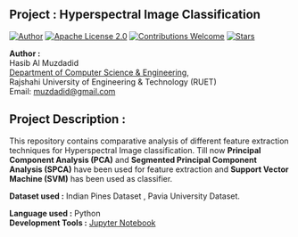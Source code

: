 ## Project : Hyperspectral Image Classification

[![Author](https://img.shields.io/badge/Author-Hasib%20Al%20Muzdadid-blue)](https://github.com/HasibAlMuzdadid)
[![Apache License 2.0](https://img.shields.io/badge/License-Apache%20License%202.0-important)](https://github.com/HasibAlMuzdadid/Hyperspectral-Image-Classification/blob/main/LICENSE)
[![Contributions Welcome](https://img.shields.io/badge/Contributions-Welcome-brightgreen.svg?style=flat)](https://github.com/HasibAlMuzdadid/Hyperspectral-Image-Classification)
[![Stars](https://img.shields.io/github/stars/HasibAlMuzdadid/Hyperspectral-Image-Classification.svg?style=social)](https://github.com/HasibAlMuzdadid/Hyperspectral-Image-Classification/stargazers)


**Author :** </br>
Hasib Al Muzdadid</br>
[Department of Computer Science & Engineering](), </br>
Rajshahi University of Engineering & Technology (RUET) </br>
Email: muzdadid@gmail.com


## Project Description :
This repository contains comparative analysis of different feature extraction techniques for Hyperspectral Image classification. Till now **Principal Component Analysis (PCA)** and **Segmented Principal Component Analysis (SPCA)** have been used for feature extraction and **Support Vector Machine (SVM)** has been used as classifier. 

**Dataset used :** Indian Pines Dataset , Pavia University Dataset.  </br>

**Language used :** Python </br>
**Development Tools :** [Jupyter Notebook](https://jupyter.org/)</br>

 
